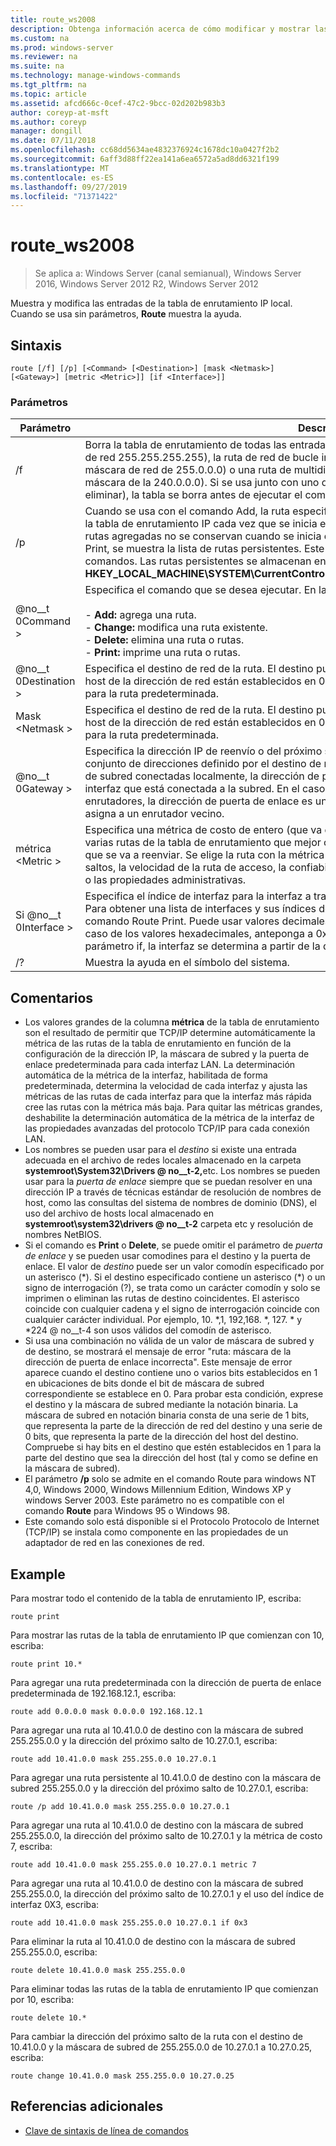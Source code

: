 ```yaml
---
title: route_ws2008
description: Obtenga información acerca de cómo modificar y mostrar las entradas en la tabla de enrutamiento IP local.
ms.custom: na
ms.prod: windows-server
ms.reviewer: na
ms.suite: na
ms.technology: manage-windows-commands
ms.tgt_pltfrm: na
ms.topic: article
ms.assetid: afcd666c-0cef-47c2-9bcc-02d202b983b3
author: coreyp-at-msft
ms.author: coreyp
manager: dongill
ms.date: 07/11/2018
ms.openlocfilehash: cc68dd5634ae4832376924c1678dc10a0427f2b2
ms.sourcegitcommit: 6aff3d88ff22ea141a6ea6572a5ad8dd6321f199
ms.translationtype: MT
ms.contentlocale: es-ES
ms.lasthandoff: 09/27/2019
ms.locfileid: "71371422"
---
```

# <a name="route_ws2008"></a>route_ws2008

>Se aplica a: Windows Server (canal semianual), Windows Server 2016, Windows Server 2012 R2, Windows Server 2012

Muestra y modifica las entradas de la tabla de enrutamiento IP local. Cuando se usa sin parámetros, **Route** muestra la ayuda.   

## <a name="syntax"></a>Sintaxis  
```  
route [/f] [/p] [<Command> [<Destination>] [mask <Netmask>] [<Gateway>] [metric <Metric>]] [if <Interface>]]  
```  

### <a name="parameters"></a>Parámetros  

|Parámetro|Descripción|  
|-------|--------|  
|/f|Borra la tabla de enrutamiento de todas las entradas que no son rutas de host (rutas con una máscara de red 255.255.255.255), la ruta de red de bucle invertido (rutas con un destino de 127.0.0.0 y una máscara de red de 255.0.0.0) o una ruta de multidifusión (rutas con un destino de 224.0.0.0 y una máscara de la 240.0.0.0). Si se usa junto con uno de los comandos (como agregar, cambiar o eliminar), la tabla se borra antes de ejecutar el comando.|  
|/p|Cuando se usa con el comando Add, la ruta especificada se agrega al registro y se usa para inicializar la tabla de enrutamiento IP cada vez que se inicia el protocolo TCP/IP. De forma predeterminada, las rutas agregadas no se conservan cuando se inicia el protocolo TCP/IP. Cuando se usa con el comando Print, se muestra la lista de rutas persistentes. Este parámetro se omite para todos los demás comandos. Las rutas persistentes se almacenan en la ubicación del registro **HKEY_LOCAL_MACHINE\SYSTEM\CurrentControlSet\Services\Tcpip\Parameters\PersistentRoutes**.|  
|@no__t 0Command >|Especifica el comando que se desea ejecutar. En la tabla siguiente se enumeran los comandos válidos:<br /><br />-   **Add:** agrega una ruta.<br />-   **Change:** modifica una ruta existente.<br />-   **Delete:** elimina una ruta o rutas.<br />-   **Print:** imprime una ruta o rutas.|  
|@no__t 0Destination >|Especifica el destino de red de la ruta. El destino puede ser una dirección de red IP (donde los bits de host de la dirección de red están establecidos en 0), una dirección IP para una ruta de host o 0.0.0.0 para la ruta predeterminada.|  
|Mask \<Netmask >|Especifica el destino de red de la ruta. El destino puede ser una dirección de red IP (donde los bits de host de la dirección de red están establecidos en 0), una dirección IP para una ruta de host o 0.0.0.0 para la ruta predeterminada.|  
|@no__t 0Gateway >|Especifica la dirección IP de reenvío o del próximo salto a través de la cual se puede obtener acceso al conjunto de direcciones definido por el destino de red y la máscara de subred. En el caso de las rutas de subred conectadas localmente, la dirección de puerta de enlace es la dirección IP asignada a la interfaz que está conectada a la subred. En el caso de las rutas remotas, disponibles en uno o varios enrutadores, la dirección de puerta de enlace es una dirección IP accesible directamente que se asigna a un enrutador vecino.|  
|métrica \<Metric >|Especifica una métrica de costo de entero (que va de 1 a 9999) para la ruta, que se usa al elegir entre varias rutas de la tabla de enrutamiento que mejor coincidan con la dirección de destino de un paquete que se va a reenviar. Se elige la ruta con la métrica más baja. La métrica puede reflejar el número de saltos, la velocidad de la ruta de acceso, la confiabilidad de la ruta de acceso, el rendimiento de la ruta o las propiedades administrativas.|  
|Si @no__t 0Interface >|Especifica el índice de interfaz para la interfaz a través de la cual se puede obtener acceso al destino. Para obtener una lista de interfaces y sus índices de interfaz correspondientes, use la visualización del comando Route Print. Puede usar valores decimales o hexadecimales para el índice de interfaz. En el caso de los valores hexadecimales, anteponga a 0x el número hexadecimal. Cuando se omite el parámetro if, la interfaz se determina a partir de la dirección de puerta de enlace.|  
|/?|Muestra la ayuda en el símbolo del sistema.|  

## <a name="remarks"></a>Comentarios  
- Los valores grandes de la columna **métrica** de la tabla de enrutamiento son el resultado de permitir que TCP/IP determine automáticamente la métrica de las rutas de la tabla de enrutamiento en función de la configuración de la dirección IP, la máscara de subred y la puerta de enlace predeterminada para cada interfaz LAN. La determinación automática de la métrica de la interfaz, habilitada de forma predeterminada, determina la velocidad de cada interfaz y ajusta las métricas de las rutas de cada interfaz para que la interfaz más rápida cree las rutas con la métrica más baja. Para quitar las métricas grandes, deshabilite la determinación automática de la métrica de la interfaz de las propiedades avanzadas del protocolo TCP/IP para cada conexión LAN.  
- Los nombres se pueden usar para el *destino* si existe una entrada adecuada en el archivo de redes locales almacenado en la carpeta <strong>systemroot\System32\Drivers @ no__t-2,</strong>etc. Los nombres se pueden usar para la *puerta de enlace* siempre que se puedan resolver en una dirección IP a través de técnicas estándar de resolución de nombres de host, como las consultas del sistema de nombres de dominio (DNS), el uso del archivo de hosts local almacenado en <strong>systemroot\system32\drivers @ no__t-2</strong> carpeta etc y resolución de nombres NetBIOS.  
- Si el comando es **Print** o **Delete**, se puede omitir el parámetro de *puerta de enlace* y se pueden usar comodines para el destino y la puerta de enlace. El valor de *destino* puede ser un valor comodín especificado por un asterisco (*). Si el destino especificado contiene un asterisco (\*) o un signo de interrogación (?), se trata como un carácter comodín y solo se imprimen o eliminan las rutas de destino coincidentes. El asterisco coincide con cualquier cadena y el signo de interrogación coincide con cualquier carácter individual. Por ejemplo, 10. \*,1, 192,168. \*, 127. \* y \*224 @ no__t-4 son usos válidos del comodín de asterisco.  
- Si usa una combinación no válida de un valor de máscara de subred y de destino, se mostrará el mensaje de error "ruta: máscara de la dirección de puerta de enlace incorrecta". Este mensaje de error aparece cuando el destino contiene uno o varios bits establecidos en 1 en ubicaciones de bits donde el bit de máscara de subred correspondiente se establece en 0. Para probar esta condición, exprese el destino y la máscara de subred mediante la notación binaria. La máscara de subred en notación binaria consta de una serie de 1 bits, que representa la parte de la dirección de red del destino y una serie de 0 bits, que representa la parte de la dirección del host del destino. Compruebe si hay bits en el destino que estén establecidos en 1 para la parte del destino que sea la dirección del host (tal y como se define en la máscara de subred).  
- El parámetro **/p** solo se admite en el comando Route para windows NT 4,0, Windows 2000, Windows Millennium Edition, Windows XP y windows Server 2003. Este parámetro no es compatible con el comando **Route** para Windows 95 o Windows 98.  
- Este comando solo está disponible si el Protocolo Protocolo de Internet (TCP/IP) se instala como componente en las propiedades de un adaptador de red en las conexiones de red.  

## <a name="BKMK_Examples"></a>Example  
Para mostrar todo el contenido de la tabla de enrutamiento IP, escriba:  
```  
route print  
```  
Para mostrar las rutas de la tabla de enrutamiento IP que comienzan con 10, escriba:  
```  
route print 10.*  
```  
Para agregar una ruta predeterminada con la dirección de puerta de enlace predeterminada de 192.168.12.1, escriba:  
```  
route add 0.0.0.0 mask 0.0.0.0 192.168.12.1  
```  
Para agregar una ruta al 10.41.0.0 de destino con la máscara de subred 255.255.0.0 y la dirección del próximo salto de 10.27.0.1, escriba:  
```  
route add 10.41.0.0 mask 255.255.0.0 10.27.0.1  
```  
Para agregar una ruta persistente al 10.41.0.0 de destino con la máscara de subred 255.255.0.0 y la dirección del próximo salto de 10.27.0.1, escriba:  
```  
route /p add 10.41.0.0 mask 255.255.0.0 10.27.0.1  
```  
Para agregar una ruta al 10.41.0.0 de destino con la máscara de subred 255.255.0.0, la dirección del próximo salto de 10.27.0.1 y la métrica de costo 7, escriba:  
```  
route add 10.41.0.0 mask 255.255.0.0 10.27.0.1 metric 7  
```  
Para agregar una ruta al 10.41.0.0 de destino con la máscara de subred 255.255.0.0, la dirección del próximo salto de 10.27.0.1 y el uso del índice de interfaz 0X3, escriba:  
```  
route add 10.41.0.0 mask 255.255.0.0 10.27.0.1 if 0x3  
```  
Para eliminar la ruta al 10.41.0.0 de destino con la máscara de subred 255.255.0.0, escriba:  
```  
route delete 10.41.0.0 mask 255.255.0.0  
```  
Para eliminar todas las rutas de la tabla de enrutamiento IP que comienzan por 10, escriba:  
```  
route delete 10.*  
```  
Para cambiar la dirección del próximo salto de la ruta con el destino de 10.41.0.0 y la máscara de subred de 255.255.0.0 de 10.27.0.1 a 10.27.0.25, escriba:  
```  
route change 10.41.0.0 mask 255.255.0.0 10.27.0.25  
```  

## <a name="additional-references"></a>Referencias adicionales  
-   [Clave de sintaxis de línea de comandos](command-line-syntax-key.md)  
